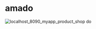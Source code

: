 # amado
![localhost_8090_myapp_product_shop do](https://user-images.githubusercontent.com/70364742/117998848-3d900800-b37f-11eb-8a00-89222813d13c.png)
